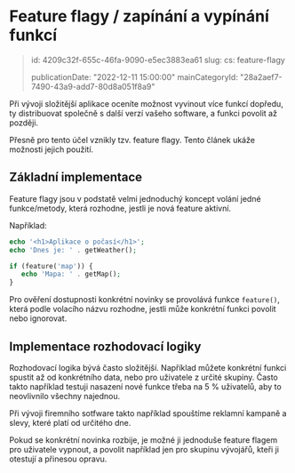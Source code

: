 Feature flagy / zapínání a vypínání funkcí
==========================================

> id: 4209c32f-655c-46fa-9090-e5ec3883ea61
> slug:
> 	cs: feature-flagy
> 
> publicationDate: "2022-12-11 15:00:00"
> mainCategoryId: "28a2aef7-7490-43a9-add7-80d8a051f8a9"

Při vývoji složitější aplikace oceníte možnost vyvinout více funkcí dopředu, ty distribuovat společně s další verzí vašeho software, a funkci povolit až později.

Přesně pro tento účel vznikly tzv. feature flagy. Tento článek ukáže možnosti jejich použití.

Základní implementace
---------------------

Feature flagy jsou v podstatě velmi jednoduchý koncept volání jedné funkce/metody, která rozhodne, jestli je nová feature aktivní.

Například:

```php
echo '<h1>Aplikace o počasí</h1>';
echo 'Dnes je: ' . getWeather();

if (feature('map')) {
   echo 'Mapa: ' . getMap();
}
```

Pro ověření dostupnosti konkrétní novinky se provolává funkce `feature()`, která podle volacího názvu rozhodne, jestli může konkrétní funkci povolit nebo ignorovat.

Implementace rozhodovací logiky
-------------------------------

Rozhodovací logika bývá často složitější. Například můžete konkrétní funkci spustit až od konkrétního data, nebo pro uživatele z určité skupiny. Často takto například testuji nasazení nové funkce třeba na 5 % uživatelů, aby to neovlivnilo všechny najednou.

Při vývoji firemního sotfware takto například spouštíme reklamní kampaně a slevy, které platí od určitého dne.

Pokud se konkrétní novinka rozbije, je možné ji jednoduše feature flagem pro uživatele vypnout, a povolit například jen pro skupinu vývojářů, kteři ji otestují a přinesou opravu.
